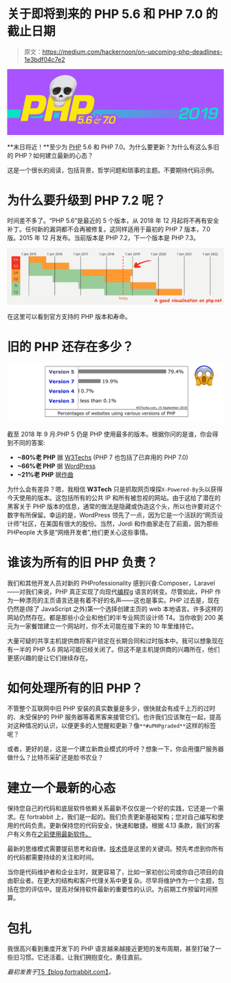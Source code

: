 # 关于即将到来的 PHP 5.6 和 PHP 7.0 的截止日期

> 原文：<https://medium.com/hackernoon/on-upcoming-php-deadlines-1e3bdf04c7e2>

![](img/b4a46a2eaaa97d723e54aebac445ff6e.png)

**末日将近！**至少为 [PHP](https://hackernoon.com/tagged/php) 5.6 和 PHP 7.0。为什么要更新？为什么有这么多旧的 PHP？如何建立最新的心态？

这是一个很长的阅读，包括背景，哲学问题和琐事的主题。不要期待代码示例。

# 为什么要升级到 PHP 7.2 呢？

时间差不多了。“PHP 5.6”是最近的 5 个版本，从 2018 年 12 月起将不再有安全补丁。任何新的漏洞都不会再被修复。这同样适用于最初的 PHP 7 版本，7.0 版。2015 年 12 月发布。当前版本是 PHP 7.2，下一个版本是 PHP 7.3。

![](img/cd6f06e794f7eddebdd27defd3a1c653.png)

在这里可以看到官方支持的 PHP 版本和寿命。

# 旧的 PHP 还存在多少？

![](img/ba1bffc30dcb4b397d3fda292185be68.png)

截至 2018 年 9 月:PHP 5 仍是 PHP 使用最多的版本。根据你问的是谁，你会得到不同的答案:

*   **~80%老 PHP** 据 [W3Techs](https://w3techs.com/technologies/details/pl-php/all/all) (PHP 7 也包括了已弃用的 PHP 7.0)
*   **~66%老 PHP** 据 [WordPress](https://wordpress.org/about/stats/)
*   **~21%老 PHP** 据[作曲](https://seld.be/notes/php-versions-stats-2018-1-edition)

为什么会有差异？嗯，我相信 **W3Tech** 只是抓取网页嗅探`X-Powered-By`头以获得今天使用的版本。这包括所有的公共 IP 和所有被忽视的网站。由于这给了潜在的黑客关于 PHP 版本的信息，通常的做法是隐藏或伪造这个头，所以也许要对这个数字有所保留。幸运的是，WordPress 领先了一点，因为它是一个活跃的“网页设计师”社区，在美国有很大的股份。当然，Jordi 和作曲家走在了前面，因为那些 PHPeople 大多是“网络开发者”,他们更关心这些事情。

# 谁该为所有的旧 PHP 负责？

我们和其他开发人员对新的 PHProfessionality 感到兴奋:Composer，Laravel——对我们来说，PHP 真正实现了向现代[编程](https://hackernoon.com/tagged/programming)g 语言的转变。尽管如此，PHP 作为一种漂亮的主页语言还是有着不好的名声——这也是事实。PHP 过去是，现在仍然是(除了 JavaScript 之外)第一个选择创建主页的 web 本地语言。许多这样的网站仍然存在。都是那些小企业和他们的半专业网页设计师 T4。当你收到 200 美元为一家餐馆建立一个网站时，你不太可能在接下来的 10 年里维持它。

大量可疑的共享主机提供商将客户锁定在长期合同和过时版本中。我可以想象现在有一半的 PHP 5.6 网站可能已经关闭了。但这不是主机提供商的兴趣所在，他们更感兴趣的是让它们继续存在。

# 如何处理所有的旧 PHP？

不管整个互联网中旧 PHP 安装的真实数量是多少，很快就会有成千上万的过时的、未受保护的 PHP 服务器等着黑客来接管它们。也许我们应该聚在一起，提高对这种情况的认识，以便更多的人觉醒和更新？像`**#uPHPgraded**`这样的标签呢？

或者，更好的是，这是一个建立新商业模式的呼吁？想象一下，你会用僵尸服务器做什么？比特币采矿还是脸书农业？

# 建立一个最新的心态

保持您自己的代码和底层软件依赖关系最新不仅仅是一个好的实践，它还是一个需求。在 fortrabbit 上，我们是一起的。我们负责更新基础架构；您对自己编写和使用的代码负责。更新保持您的代码安全，快速和敏捷。根据 4.13 条款，我们的客户有义务在[之前使用最新软件。](https://github.com/fortrabbit/legal/blob/master/terms.md#-4-obligations-of-the-customer)

最新的思维模式需要提前思考和自律。[技术债](https://en.wikipedia.org/wiki/Technical_debt)是这里的关键词。预先考虑到你所有的代码都需要持续的关注和时间。

当你是代码维护者和企业主时，就更容易了，比如一家初创公司或你自己项目的自由职业者。在更大的结构和客户代理关系中更复杂。尽早将维护作为一个主题，包括在您的评估中。提高对保持软件最新的重要性的认识。为前期工作预留时间预算。

# 包扎

我很高兴看到重度开发下的 PHP 语言越来越接近更短的发布周期，甚至打破了一些旧习惯。它还活着。让我们拥抱变化，勇往直前。

*最初发表于*[T5【blog.fortrabbit.com】](https://blog.fortrabbit.com/on-php-deadlines)*。*